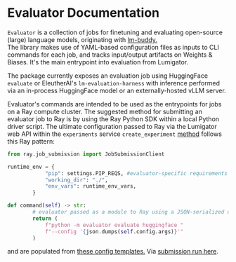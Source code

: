 # Evaluator Documentation

`Evaluator` is a collection of jobs for finetuning and evaluating open-source (large) language models, originating with [lm-buddy.](https://github.com/mozilla-ai/lm-buddy)  
The library makes use of YAML-based configuration files as inputs to CLI commands for each job, and tracks input/output artifacts on Weights & Biases.
It's the main entrypoint into evaluation from Lumigator. 

The package currently exposes an evaluation job using HuggingFace `evaluate` or EleutherAI's  `lm-evaluation-harness` with inference performed via an in-process HuggingFace model or an externally-hosted vLLM server.

Evaluator's commands are intended to be used as the entrypoints for jobs on a Ray compute cluster. 
The suggested method for submitting an evaluator job to Ray is by using the Ray Python SDK within a local Python driver script. 
The ultimate configuration passed to Ray via the Lumigator web API within the `experiments` service `create_experiment` [method](https://github.com/mozilla-ai/lumigator/blob/ddf40ee48fe0ab64ec36918844cfcfd26753b753/lumigator/python/mzai/backend/services/experiments.py#L73) follows this Ray pattern:

```python
from ray.job_submission import JobSubmissionClient

runtime_env = {
            "pip": settings.PIP_REQS, #evaluator-specific requirements
            "working_dir": "./",
            "env_vars": runtime_env_vars,
        }

def command(self) -> str:
        # evaluator passed as a module to Ray using a JSON-serialized config.
        return (
            f"python -m evaluator evaluate huggingface "
            f"--config '{json.dumps(self.config.args)}'"
        )

```
and are populated from [these config templates.](https://github.com/mozilla-ai/lumigator/blob/main/lumigator/python/mzai/backend/config_templates.py)
Via [submission run here](https://github.com/mozilla-ai/lumigator/blob/main/lumigator/python/mzai/backend/jobs/submission.py). 

